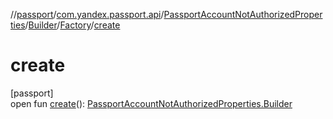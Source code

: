 //[passport](../../../../../index.md)/[com.yandex.passport.api](../../../index.md)/[PassportAccountNotAuthorizedProperties](../../index.md)/[Builder](../index.md)/[Factory](index.md)/[create](create.md)

# create

[passport]\
open fun [create](create.md)(): [PassportAccountNotAuthorizedProperties.Builder](../index.md)
